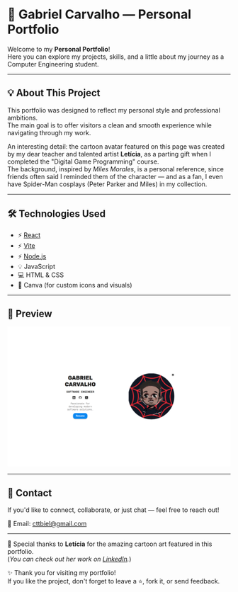 # 🚀 Gabriel Carvalho — Personal Portfolio

Welcome to my **Personal Portfolio**!  
Here you can explore my projects, skills, and a little about my journey as a Computer Engineering student.

---

## 💡 About This Project

This portfolio was designed to reflect my personal style and professional ambitions.  
The main goal is to offer visitors a clean and smooth experience while navigating through my work.

An interesting detail: the cartoon avatar featured on this page was created by my dear teacher and talented artist **Letícia**, as a parting gift when I completed the "Digital Game Programming" course.  
The background, inspired by *Miles Morales*, is a personal reference, since friends often said I reminded them of the character — and as a fan, I even have Spider-Man cosplays (Peter Parker and Miles) in my collection.

---

## 🛠️ Technologies Used

- ⚡ [React](https://reactjs.org/)
- ⚡ [Vite](https://vitejs.dev/)
- ⚡ [Node.js](https://nodejs.org/)
- 💡 JavaScript
- 💻 HTML & CSS
- 🎨 Canva (for custom icons and visuals)

---

## 📸 Preview

![Portfolio Screenshot](./src/assets/HomeScreen.png)

---

## 💬 Contact

If you'd like to connect, collaborate, or just chat — feel free to reach out!

📧 Email: cttbiel@gmail.com

---

🎨 Special thanks to **Letícia** for the amazing cartoon art featured in this portfolio.  
(*You can check out her work on [LinkedIn](https://www.linkedin.com/in/let%C3%ADcia-pedrosa-342397152/).*)  
<!-- Substitua pelo link real do perfil dela! -->

✨ Thank you for visiting my portfolio!  
If you like the project, don't forget to leave a ⭐, fork it, or send feedback.
